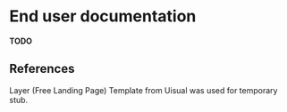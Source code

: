 # End user documentation

**TODO**

## References 
Layer (Free Landing Page) Template from Uisual was used for temporary stub.
